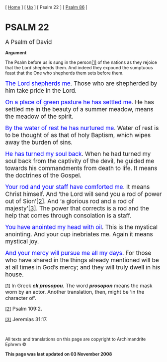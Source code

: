 \[ [Home](index.md) \] \[ [Up](psalm_commentary.md) \] \[ Psalm 22 \] \[ [Psalm 86](psalm_86.md) \]

<span style="mso-bidi-font-size: 12.0pt; color: red"></span>

PSALM 22
========

<span style="font-size:14.0pt;mso-bidi-font-size:12.0pt">A Psalm of David </span>

**Argument**

The Psalm before us is sung in the person<a href="#_ftn1" id="_ftnref1">[1]</a> of the nations as they rejoice that the Lord shepherds them. And indeed they expound the sumptuous feast that the One who shepherds them sets before them.

<span style="font-size:14.0pt;
mso-bidi-font-size:12.0pt;color:blue">The Lord shepherds me</span><span style="font-size:14.0pt;mso-bidi-font-size:12.0pt">. Those who are shepherded by him take pride in the Lord. </span>

<span style="font-size:14.0pt;
mso-bidi-font-size:12.0pt;color:blue">On a place of green pasture he has settled me</span><span style="font-size:14.0pt;mso-bidi-font-size:12.0pt">. He has settled me in the beauty of a summer meadow, means the meadow of the spirit. </span>

<span style="font-size:14.0pt;
mso-bidi-font-size:12.0pt;color:blue">By the water of rest he has nurtured me</span><span style="font-size:14.0pt;mso-bidi-font-size:12.0pt">. Water of rest is to be thought of as that of holy Baptism, which wipes away the burden of sins. </span>

<span style="font-size:14.0pt;
mso-bidi-font-size:12.0pt;color:blue">He has turned my soul back</span><span style="font-size:14.0pt;mso-bidi-font-size:12.0pt">. When he had turned my soul back from the captivity of the devil, he guided me towards his commandments from death to life. It means the doctrines of the Gospel. </span>

<span style="font-size:14.0pt;
mso-bidi-font-size:12.0pt;color:blue">Your rod and your staff have comforted me</span><span style="font-size:14.0pt;mso-bidi-font-size:12.0pt">. It means Christ himself. And ‘the Lord will send you a rod of power out of Sion’<a href="#_ftn2" id="_ftnref2">[2]</a>. And ‘a glorious rod and a rod of majesty’<a href="#_ftn3" id="_ftnref3">[3]</a>. The power that corrects is a rod and the help that comes through consolation is a staff. </span>

<span style="font-size:14.0pt;
mso-bidi-font-size:12.0pt;color:blue">You have anointed my head with oil</span><span style="font-size:14.0pt;mso-bidi-font-size:12.0pt">. This is the mystical anointing. And your cup inebriates me. Again it means mystical joy. </span>

<span style="font-size:14.0pt;
mso-bidi-font-size:12.0pt;color:blue">And your mercy will pursue me all my days</span><span style="font-size:14.0pt;mso-bidi-font-size:12.0pt">. For those who have shared in the things already mentioned will be at all times in God’s mercy; and they will truly dwell in his house.</span>

<a href="#_ftnref1" id="_ftn1">[1]</a><span style="font-size:12.0pt;mso-bidi-font-size:10.0pt"> In Greek ***ek prosopou***. The word ***prosopon*** means the mask worn by an actor. Another translation, then, might be ‘in the character of’. </span>

<a href="#_ftnref2" id="_ftn2">[2]</a><span style="font-size:12.0pt;mso-bidi-font-size:10.0pt"> Psalm 109:2. </span>

<a href="#_ftnref3" id="_ftn3">[3]</a><span style="font-size:12.0pt;mso-bidi-font-size:10.0pt"> Jeremias 31:17. </span>

 

All texts and translations on this page are copyright to Archimandrite Ephrem ©

**This page was last updated on 03 November 2008**
